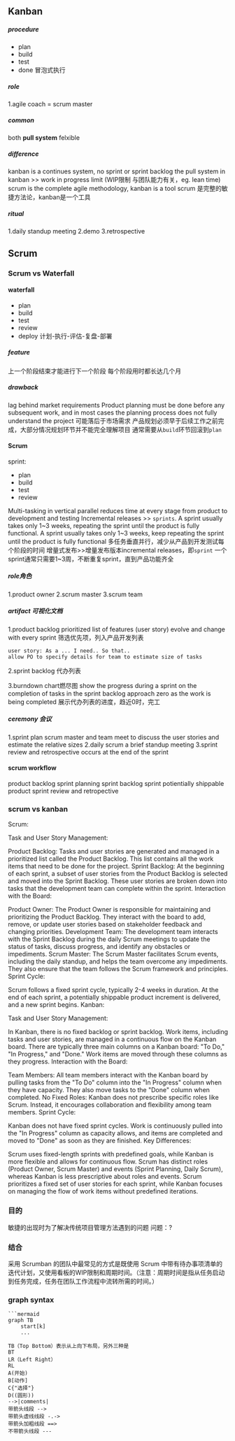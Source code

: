 ## Kanban

##### procedure
- plan
- build
- test
- done
冒泡式执行

##### role
1.agile coach = scrum master
##### common
both **pull system**
felxible

##### difference
kanban is a continues system, no sprint or sprint backlog
the pull system in kanban >> work in progress limit (WIP限制 与团队能力有关，eg. lean time)
scrum is the complete agile methodology, kanban is a tool
scrum 是完整的敏捷方法论，kanban是一个工具
##### ritual
1.daily standup meeting
2.demo
3.retrospective

## Scrum

### Scrum vs Waterfall
#### waterfall
- plan
- build
- test
- review
- deploy
计划-执行-评估-复盘-部署
##### feature 
上一个阶段结束才能进行下一个阶段
每个阶段用时都长达几个月
##### drawback
lag behind market requirements
Product planning must be done before any subsequent work, and in most cases the planning process does not fully understand the project
可能落后于市场需求
产品规划必须早于后续工作之前完成，大部分情况规划环节并不能完全理解项目
通常需要从`build`环节回滚到`plan`
#### Scrum
sprint:
- plan
- build
- test
- review
  

Multi-tasking in vertical parallel reduces time at every stage from product to development and testing
Incremental releases >>  `sprints`.
A sprint usually takes only 1~3 weeks, repeating the sprint until the product is fully functional.
A sprint usually takes only 1~3 weeks, keep repeating the sprint until the product is fully functional
多任务垂直并行，减少从产品到开发测试每个阶段的时间
增量式发布>>增量发布版本incremental releases，即`sprint`
一个sprint通常只需要1~3周，不断重复sprint，直到产品功能齐全
##### role角色
1.product owner
2.scrum master
3.scrum team

##### artifact 可视化文档
1.product backlog
prioritized list of features (user story)
evolve and change with every sprint
筛选优先项，列入产品开发列表
```
user story: As a ... I need.. So that..
allow PO to specify details for team to estimate size of tasks
```
2.sprint backlog 代办列表

3.burndown chart燃尽图
show the progress during a sprint on the completion of tasks in the sprint backlog
approach zero as the work is being completed
展示代办列表的进度，趋近0时，完工

##### ceremony 会议
1.sprint plan
scrum master and team meet to discuss the user stories and estimate the relative sizes
2.daily scrum
a brief standup meeting
3.sprint review and retrospective
occurs at the end of the sprint


#### scrum workflow
product backlog
sprint planning
sprint backlog
sprint
potientially shippable product
sprint review and retropective


### scrum vs kanban
Scrum:

Task and User Story Management:

Product Backlog: Tasks and user stories are generated and managed in a prioritized list called the Product Backlog. This list contains all the work items that need to be done for the project.
Sprint Backlog: At the beginning of each sprint, a subset of user stories from the Product Backlog is selected and moved into the Sprint Backlog. These user stories are broken down into tasks that the development team can complete within the sprint.
Interaction with the Board:

Product Owner: The Product Owner is responsible for maintaining and prioritizing the Product Backlog. They interact with the board to add, remove, or update user stories based on stakeholder feedback and changing priorities.
Development Team: The development team interacts with the Sprint Backlog during the daily Scrum meetings to update the status of tasks, discuss progress, and identify any obstacles or impediments.
Scrum Master: The Scrum Master facilitates Scrum events, including the daily standup, and helps the team overcome any impediments. They also ensure that the team follows the Scrum framework and principles.
Sprint Cycle:

Scrum follows a fixed sprint cycle, typically 2-4 weeks in duration. At the end of each sprint, a potentially shippable product increment is delivered, and a new sprint begins.
Kanban:

Task and User Story Management:

In Kanban, there is no fixed backlog or sprint backlog. Work items, including tasks and user stories, are managed in a continuous flow on the Kanban board.
There are typically three main columns on a Kanban board: "To Do," "In Progress," and "Done." Work items are moved through these columns as they progress.
Interaction with the Board:

Team Members: All team members interact with the Kanban board by pulling tasks from the "To Do" column into the "In Progress" column when they have capacity. They also move tasks to the "Done" column when completed.
No Fixed Roles: Kanban does not prescribe specific roles like Scrum. Instead, it encourages collaboration and flexibility among team members.
Sprint Cycle:

Kanban does not have fixed sprint cycles. Work is continuously pulled into the "In Progress" column as capacity allows, and items are completed and moved to "Done" as soon as they are finished.
Key Differences:

Scrum uses fixed-length sprints with predefined goals, while Kanban is more flexible and allows for continuous flow.
Scrum has distinct roles (Product Owner, Scrum Master) and events (Sprint Planning, Daily Scrum), whereas Kanban is less prescriptive about roles and events.
Scrum prioritizes a fixed set of user stories for each sprint, while Kanban focuses on managing the flow of work items without predefined iterations.
### 目的
敏捷的出现时为了解决传统项目管理方法遇到的问题
问题：?

### 结合

采用 Scrumban 的团队中最常见的方式是既使用 Scrum 中带有待办事项清单的迭代计划，又使用看板的WIP限制和周期时间。（注意：周期时间是指从任务启动到任务完成，任务在团队工作流程中流转所需的时间。）


### graph syntax
```
​```mermaid
graph TB
    start[k]
    ...

TB（Top Bottom）表示从上向下布局，另外三种是
BT
LR（Left Right）
RL
A(开始)
B[动作]
C{"选择"}
D((圆形))
-->|comments| 
带箭头线段 -->
带箭头虚线线段 -.->
带箭头加粗线段 ==>
不带箭头线段 ---
```